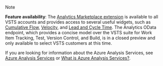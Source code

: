 
> [!NOTE]  
> **Feature availability**: The [Analytics Marketplace extension](https://marketplace.visualstudio.com/items?itemName=ms.vss-analytics)  is available to all VSTS accounts and provides access to several useful   widgets, such as [Cumulative Flow](../guidance/cumulative-flow.md),  [Velocity](../guidance/team-velocity.md), and [Lead and Cycle Time](../guidance/cycle-time-and-lead-time.md).  The Analytics OData endpoint, which provides a concise model over the  VSTS suite for Work Item Tracking, Test, Version Control, and   Build, is in a closed preview and only available to select VSTS customers  at this time. 
> 
> If you are looking for information about the Azure Analysis Services, see 
> [Azure Analysis Services](https://azure.microsoft.com/services/analysis-services/) or [What is Azure Analysis Services?](https://docs.microsoft.com/en-us/azure/analysis-services/analysis-services-overview).

